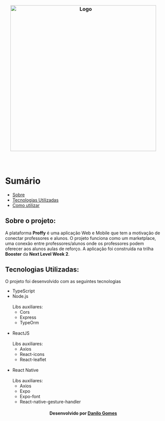 <h3 align="center">
      <img alt="Logo" title="#logo" width="470px" src="">
    <br><br>
    <br>
</h3>


# Sumário

- [Sobre](#sobre)
- [Tecnologias Utilizadas](#tecnologias)
- [Como utilizar](#como-utilizar)

<a id="sobre"></a>

## Sobre o projeto:

A plataforma <strong>Proffy</strong> é uma aplicação Web e Mobile que tem a motivação de conectar professores e alunos.
O projeto funciona como um marketplace, uma conexão entre professores/alunos onde os professores podem oferecer aos alunos aulas de reforço.
A aplicação foi construída na trilha <strong>Booster</strong> da <strong>Next Level Week 2</strong>.

<a id="tecnologias"></a>

## Tecnologias Utilizadas:

O projeto foi desenvolvido com as seguintes tecnologias

- TypeScript
- Node.js <br><br>
  Libs auxiliares:
  - Cors
  - Express
  - TypeOrm
  <br>
- ReactJS <br><br>
Libs auxiliares:
  - Axios
  - React-icons
  - React-leaflet
  <br>
- React Native <br><br>
Libs auxiliares:
  - Axios
  - Expo
  - Expo-font
  - React-native-gesture-handler




<h4 align="center">
    Desenvolvido por <a href="https://www.linkedin.com/in/danilo-gomes-394459103/" target="_blank">Danilo Gomes</a>
</h4>
